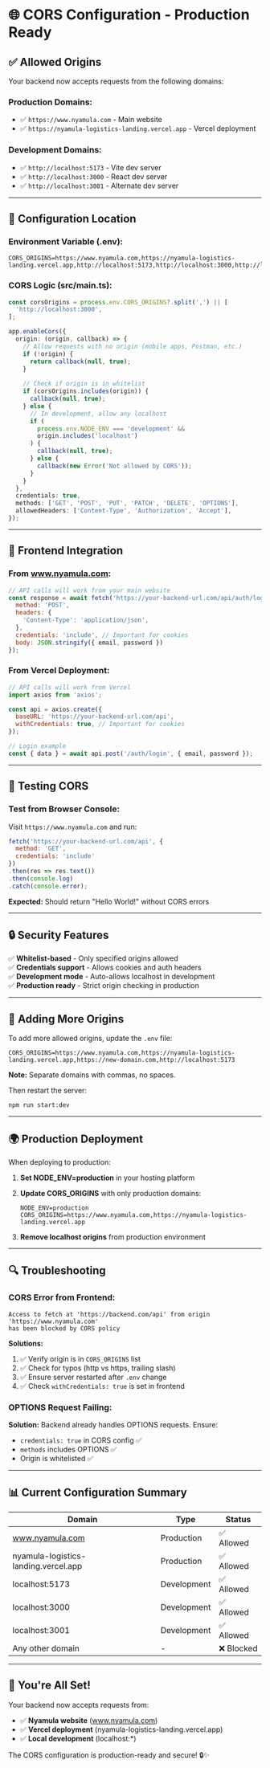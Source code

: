 # 🌐 CORS Configuration - Production Ready

## ✅ Allowed Origins

Your backend now accepts requests from the following domains:

### **Production Domains:**
- ✅ `https://www.nyamula.com` - Main website
- ✅ `https://nyamula-logistics-landing.vercel.app` - Vercel deployment

### **Development Domains:**
- ✅ `http://localhost:5173` - Vite dev server
- ✅ `http://localhost:3000` - React dev server
- ✅ `http://localhost:3001` - Alternate dev server

---

## 🔧 Configuration Location

### **Environment Variable (.env):**
```env
CORS_ORIGINS=https://www.nyamula.com,https://nyamula-logistics-landing.vercel.app,http://localhost:5173,http://localhost:3000,http://localhost:3001
```

### **CORS Logic (src/main.ts):**
```typescript
const corsOrigins = process.env.CORS_ORIGINS?.split(',') || [
  'http://localhost:3000',
];

app.enableCors({
  origin: (origin, callback) => {
    // Allow requests with no origin (mobile apps, Postman, etc.)
    if (!origin) {
      return callback(null, true);
    }
    
    // Check if origin is in whitelist
    if (corsOrigins.includes(origin)) {
      callback(null, true);
    } else {
      // In development, allow any localhost
      if (
        process.env.NODE_ENV === 'development' &&
        origin.includes('localhost')
      ) {
        callback(null, true);
      } else {
        callback(new Error('Not allowed by CORS'));
      }
    }
  },
  credentials: true,
  methods: ['GET', 'POST', 'PUT', 'PATCH', 'DELETE', 'OPTIONS'],
  allowedHeaders: ['Content-Type', 'Authorization', 'Accept'],
});
```

---

## 🚀 Frontend Integration

### **From www.nyamula.com:**

```javascript
// API calls will work from your main website
const response = await fetch('https://your-backend-url.com/api/auth/login', {
  method: 'POST',
  headers: {
    'Content-Type': 'application/json',
  },
  credentials: 'include', // Important for cookies
  body: JSON.stringify({ email, password })
});
```

### **From Vercel Deployment:**

```javascript
// API calls will work from Vercel
import axios from 'axios';

const api = axios.create({
  baseURL: 'https://your-backend-url.com/api',
  withCredentials: true, // Important for cookies
});

// Login example
const { data } = await api.post('/auth/login', { email, password });
```

---

## 🧪 Testing CORS

### **Test from Browser Console:**

Visit `https://www.nyamula.com` and run:

```javascript
fetch('https://your-backend-url.com/api', {
  method: 'GET',
  credentials: 'include'
})
.then(res => res.text())
.then(console.log)
.catch(console.error);
```

**Expected:** Should return "Hello World!" without CORS errors

---

## 🔒 Security Features

✅ **Whitelist-based** - Only specified origins allowed  
✅ **Credentials support** - Allows cookies and auth headers  
✅ **Development mode** - Auto-allows localhost in development  
✅ **Production ready** - Strict origin checking in production  

---

## 📝 Adding More Origins

To add more allowed origins, update the `.env` file:

```env
CORS_ORIGINS=https://www.nyamula.com,https://nyamula-logistics-landing.vercel.app,https://new-domain.com,http://localhost:5173
```

**Note:** Separate domains with commas, no spaces.

Then restart the server:
```bash
npm run start:dev
```

---

## 🌍 Production Deployment

When deploying to production:

1. **Set NODE_ENV=production** in your hosting platform
2. **Update CORS_ORIGINS** with only production domains:
   ```env
   NODE_ENV=production
   CORS_ORIGINS=https://www.nyamula.com,https://nyamula-logistics-landing.vercel.app
   ```

3. **Remove localhost origins** from production environment

---

## 🔍 Troubleshooting

### **CORS Error from Frontend:**

```
Access to fetch at 'https://backend.com/api' from origin 'https://www.nyamula.com' 
has been blocked by CORS policy
```

**Solutions:**
1. ✅ Verify origin is in `CORS_ORIGINS` list
2. ✅ Check for typos (http vs https, trailing slash)
3. ✅ Ensure server restarted after `.env` change
4. ✅ Check `withCredentials: true` is set in frontend

### **OPTIONS Request Failing:**

**Solution:** Backend already handles OPTIONS requests. Ensure:
- `credentials: true` in CORS config ✅
- `methods` includes OPTIONS ✅
- Origin is whitelisted ✅

---

## 📊 Current Configuration Summary

| Domain | Type | Status |
|--------|------|--------|
| www.nyamula.com | Production | ✅ Allowed |
| nyamula-logistics-landing.vercel.app | Production | ✅ Allowed |
| localhost:5173 | Development | ✅ Allowed |
| localhost:3000 | Development | ✅ Allowed |
| localhost:3001 | Development | ✅ Allowed |
| Any other domain | - | ❌ Blocked |

---

## 🎉 You're All Set!

Your backend now accepts requests from:
- ✅ **Nyamula website** (www.nyamula.com)
- ✅ **Vercel deployment** (nyamula-logistics-landing.vercel.app)
- ✅ **Local development** (localhost:*)

The CORS configuration is production-ready and secure! 🔒✨

